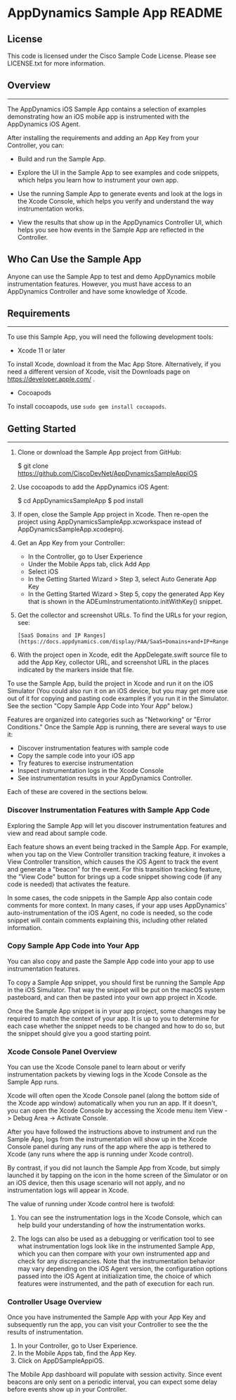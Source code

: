 # AppDynamics Sample App README



## License

This code is licensed under the Cisco Sample Code License.
Please see LICENSE.txt for more information.



## Overview

---------------------------------------------------------------

The AppDynamics iOS Sample App contains a selection of examples
demonstrating how an iOS mobile app is instrumented with the 
AppDynamics iOS Agent.

After installing the requirements and adding an App Key from
your Controller, you can:

- Build and run the Sample App.

- Explore the UI in the Sample App to see examples and code 
  snippets, which helps you learn how to instrument your own
  app. 
  
- Use the running Sample App to generate events and look at
  the logs in the Xcode Console, which helps you verify and 
  understand the way instrumentation works.

- View the results that show up in the AppDynamics Controller
  UI, which helps you see how events in the Sample App are 
  reflected in the Controller.


## Who Can Use the Sample App

Anyone can use the Sample App to test and demo AppDynamics
mobile instrumentation features. However, you must have access
to an AppDynamics Controller and have some knowledge of Xcode.


## Requirements

---------------------------------------------------------------

To use this Sample App, you will need the following development
tools:

- Xcode 11 or later

To install Xcode, download it from the Mac App Store.
Alternatively, if you need a different version of Xcode,
visit the Downloads page on https://developer.apple.com/ .
  
- Cocoapods

To install cocoapods, use `sudo gem install cocoapods`.
  


## Getting Started

---------------------------------------------------------------

1. Clone or download the Sample App project from GitHub:

    $ git clone https://github.com/CiscoDevNet/AppDynamicsSampleAppiOS

2. Use cocoapods to add the AppDynamics iOS Agent:

    $ cd AppDynamicsSampleApp
    $ pod install

3. If open, close the Sample App project in Xcode. Then re-open
   the project using AppDynamicsSampleApp.xcworkspace instead
   of AppDynamicsSampleApp.xcodeproj.

4. Get an App Key from your Controller:

   - In the Controller, go to User Experience
   - Under the Mobile Apps tab, click Add App
   - Select iOS
   - In the Getting Started Wizard > Step 3, select Auto Generate App Key
   - In the Getting Started Wizard > Step 5, copy the generated App Key that is shown in the ADEumInstrumentationto.initWithKey() snippet.

5. Get the collector and screenshot URLs. To find the URLs for your
   region, see:

       [SaaS Domains and IP Ranges](https://docs.appdynamics.com/display/PAA/SaaS+Domains+and+IP+Ranges)

6. With the project open in Xcode, edit the AppDelegate.swift source
   file to add the App Key, collector URL, and screenshot URL in the
   places indicated by the markers inside that file.

To use the Sample App, build the project in Xcode and run it on the
iOS Simulator (You could also run it on an iOS device, but you may
get more use out of it for copying and pasting code examples if you
run it in the Simulator. See the section "Copy Sample App Code into
Your App" below.)

Features are organized into categories such as "Networking" or
"Error Conditions." Once the Sample App is running, there are
several ways to use it:

* Discover instrumentation features with sample code
* Copy the sample code into your iOS app
* Try features to exercise instrumentation
* Inspect instrumentation logs in the Xcode Console
* See instrumentation results in your AppDynamics Controller.

Each of these are covered in the sections below.


### Discover Instrumentation Features with Sample App Code

Exploring the Sample App will let you discover 
instrumentation features and view and read about sample code.

Each feature shows an event being tracked in the Sample App.
For example, when you tap on the View Controller transition
tracking feature, it invokes a View Controller transition,
which causes the iOS Agent to track the event and generate a 
"beacon" for the event. For this transition tracking feature, 
the "View Code" button for brings up a code snippet showing
code (if any code is needed) that activates the feature.

In some cases, the code snippets in the Sample App also contain
code comments for more context. In many cases, if your app uses
AppDynamics' auto-instrumentation of the iOS Agent, no code is
needed, so the code snippet will contain comments explaining
this, including other related information.


### Copy Sample App Code into Your App

You can also copy and paste the Sample App code into your app
to use instrumentation features.

To copy a Sample App snippet, you should first be running the
Sample App in the iOS Simulator. That way the snippet will be put
on the macOS system pasteboard, and can then be pasted into
your own app project in Xcode.

Once the Sample App snippet is in your app project, some changes
may be required to match the context of your app. It is up to you
to determine for each case whether the snippet needs to be
changed and how to do so, but the snippet should give you a good
starting point.


### Xcode Console Panel Overview

You can use the Xcode Console panel to learn about or verify
instrumentation packets by viewing logs in the Xcode Console as
the Sample App runs.

Xcode will often open the Xcode Console panel (along the bottom
side of the Xcode app window) automatically when you run an
app. If it doesn't, you can open the Xcode Console by accessing
the Xcode menu item View -> Debug Area -> Activate Console.
  
After you have followed the instructions above to instrument
and run the Sample App, logs from the instrumentation will show
up in the Xcode Console panel during any runs of the app where
the app is tethered to Xcode (any runs where the app is
running under Xcode control).

By contrast, if you did not launch the Sample App from Xcode,
but simply launched it by tapping on the icon in the home screen
of the Simulator or on an iOS device, then this usage scenario
will not apply, and no instrumentation logs will appear in
Xcode.

The value of running under Xcode control here is twofold:

1. You can see the instrumentation logs in the Xcode Console,
which can help build your understanding of how the
instrumentation works.

2. The logs can also be used as a debugging or
verification tool to see what instrumentation logs look like
in the instrumented Sample App, which you can then compare
with your own instrumented app and check for any discrepancies.
Note that the instrumentation behavior may vary depending on
the iOS Agent version, the configuration options passed into the
iOS Agent at initialization time, the choice of which features
were instrumented, and the path of execution for
each run.


### Controller Usage Overview

Once you have instrumented the Sample App with your App Key
and subsequently run the app, you can visit your Controller to see
the the results of instrumentation.

1. In your Controller, go to User Experience.
2. In the Mobile Apps tab, find the App Key.
3. Click on AppDSampleAppiOS.

The Mobile App dashboard will populate with session activity.
Since event beacons are only sent on a periodic interval, you
can expect some delay before events show up in your Controller.

